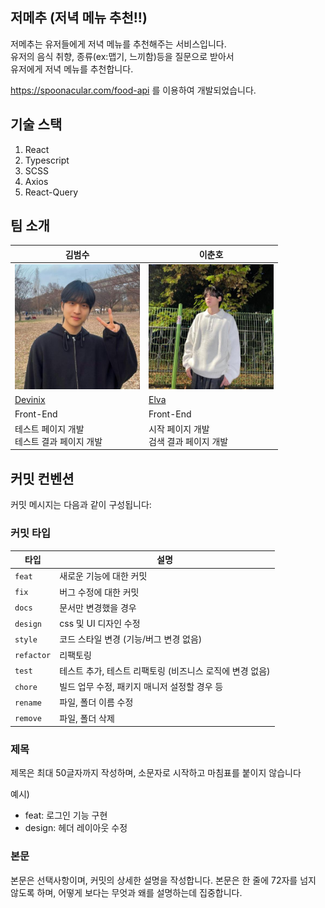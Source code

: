 ## 저메추 (저녁 메뉴 추천!!)

저메추는 유저들에게 저녁 메뉴를 추천해주는 서비스입니다.<br/>
유저의 음식 취향, 종류(ex:맵기, 느끼함)등을 질문으로 받아서 <br/>
유저에게 저녁 메뉴를 추천합니다. <br/>

https://spoonacular.com/food-api 를 이용하여 개발되었습니다.

## 기술 스택

1. React
2. Typescript
3. SCSS
4. Axios
5. React-Query

## 팀 소개

<table>
  <thead>
    <tr >
      <th style="text-align:center;" >김범수</th>
      <th style="text-align:center;" >이춘호</th>
    </tr>
  </thead>
  <tbody>
    <tr>
      <td><img width="200" src="./public/profileImg/범수.png" />
      <td><img width="200" src="./public/profileImg/춘호.png" />
    </tr>
    <tr>
      <td><a target="_blank" href="https://github.com/Devinix00">Devinix</a></td>
      <td><a target="_blank" href="https://github.com/Paydaypermanently">Elva</a></td>
    </tr>
    <tr>
      <td>Front-End</td>
      <td>Front-End</td>
    </tr>
    <tr>
      <td width="200">
        테스트 페이지 개발
        <br/>
        테스트 결과 페이지 개발
      </td>
      <td width="200">
        시작 페이지 개발
        <br/>
        검색 결과 페이지 개발
      </td>
    </tr>

  </tbody>
</table>

## 커밋 컨벤션

커밋 메시지는 다음과 같이 구성됩니다:

### 커밋 타입

| 타입       | 설명                                                     |
| ---------- | -------------------------------------------------------- |
| `feat`     | 새로운 기능에 대한 커밋                                  |
| `fix`      | 버그 수정에 대한 커밋                                    |
| `docs`     | 문서만 변경했을 경우                                     |
| `design`   | css 및 UI 디자인 수정                                    |
| `style`    | 코드 스타일 변경 (기능/버그 변경 없음)                   |
| `refactor` | 리팩토링                                                 |
| `test`     | 테스트 추가, 테스트 리팩토링 (비즈니스 로직에 변경 없음) |
| `chore`    | 빌드 업무 수정, 패키지 매니저 설정할 경우 등             |
| `rename`   | 파일, 폴더 이름 수정                                     |
| `remove`   | 파일, 폴더 삭제                                          |

### 제목

제목은 최대 50글자까지 작성하며, 소문자로 시작하고 마침표를 붙이지 않습니다

예시)

<ul>
    <li>feat: 로그인 기능 구현</li>
    <li> design: 헤더 레이아웃 수정</li>
</ul>

### 본문

본문은 선택사항이며, 커밋의 상세한 설명을 작성합니다. 본문은 한 줄에 72자를 넘지 않도록 하며, 어떻게 보다는 무엇과 왜를 설명하는데 집중합니다.
